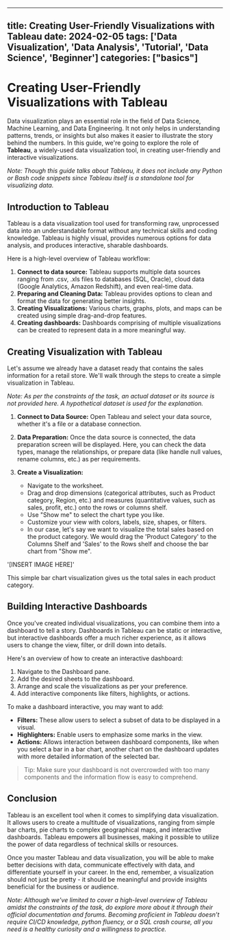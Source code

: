
---
title: Creating User-Friendly Visualizations with Tableau
date: 2024-02-05
tags: ['Data Visualization', 'Data Analysis', 'Tutorial', 'Data Science', 'Beginner']
categories: ["basics"]
---


# Creating User-Friendly Visualizations with Tableau

Data visualization plays an essential role in the field of Data Science, Machine Learning, and Data Engineering. It not only helps in understanding patterns, trends, or insights but also makes it easier to illustrate the story behind the numbers. In this guide, we're going to explore the role of **Tableau**, a widely-used data visualization tool, in creating user-friendly and interactive visualizations.

*Note: Though this guide talks about Tableau, it does not include any Python or Bash code snippets since Tableau itself is a standalone tool for visualizing data.*

## Introduction to Tableau

Tableau is a data visualization tool used for transforming raw, unprocessed data into an understandable format without any technical skills and coding knowledge. Tableau is highly visual, provides numerous options for data analysis, and produces interactive, sharable dashboards.

Here is a high-level overview of Tableau workflow:

1. **Connect to data source:** Tableau supports multiple data sources ranging from .csv, .xls files to databases (SQL, Oracle), cloud data (Google Analytics, Amazon Redshift), and even real-time data.
2. **Preparing and Cleaning Data:** Tableau provides options to clean and format the data for generating better insights.
3. **Creating Visualizations:** Various charts, graphs, plots, and maps can be created using simple drag-and-drop features.
4. **Creating dashboards:** Dashboards comprising of multiple visualizations can be created to represent data in a more meaningful way.


## Creating Visualization with Tableau

Let's assume we already have a dataset ready that contains the sales information for a retail store. We'll walk through the steps to create a simple visualization in Tableau.

*Note: As per the constraints of the task, an actual dataset or its source is not provided here. A hypothetical dataset is used for the explanation.*

1. **Connect to Data Source:**
   Open Tableau and select your data source, whether it's a file or a database connection.
   
2. **Data Preparation:**
   Once the data source is connected, the data preparation screen will be displayed. Here, you can check the data types, manage the relationships, or prepare data (like handle null values, rename columns, etc.) as per requirements.
   
3. **Create a Visualization:**
    - Navigate to the worksheet. 
    - Drag and drop dimensions (categorical attributes, such as Product category, Region, etc.) and measures (quantitative values, such as sales, profit, etc.) onto the rows or columns shelf.
    - Use "Show me" to select the chart type you like.
    - Customize your view with colors, labels, size, shapes, or filters.
    - In our case, let's say we want to visualize the total sales based on the product category. We would drag the 'Product Category' to the Columns Shelf and 'Sales' to the Rows shelf and choose the bar chart from "Show me".

'[INSERT IMAGE HERE]'

This simple bar chart visualization gives us the total sales in each product category. 

## Building Interactive Dashboards

Once you've created individual visualizations, you can combine them into a dashboard to tell a story. Dashboards in Tableau can be static or interactive, but interactive dashboards offer a much richer experience, as it allows users to change the view, filter, or drill down into details.

Here's an overview of how to create an interactive dashboard:

1. Navigate to the Dashboard pane.
2. Add the desired sheets to the dashboard.
3. Arrange and scale the visualizations as per your preference.
4. Add interactive components like filters, highlights, or actions.


To make a dashboard interactive, you may want to add:

- **Filters:** These allow users to select a subset of data to be displayed in a visual.
- **Highlighters:** Enable users to emphasize some marks in the view.
- **Actions:** Allows interaction between dashboard components, like when you select a bar in a bar chart, another chart on the dashboard updates with more detailed information of the selected bar.

> Tip: Make sure your dashboard is not overcrowded with too many components and the information flow is easy to comprehend. 

## Conclusion

Tableau is an excellent tool when it comes to simplifying data visualization. It allows users to create a multitude of visualizations, ranging from simple bar charts, pie charts to complex geographical maps, and interactive dashboards. Tableau empowers all businesses, making it possible to utilize the power of data regardless of technical skills or resources.

Once you master Tableau and data visualization, you will be able to make better decisions with data, communicate effectively with data, and differentiate yourself in your career. In the end, remember, a visualization should not just be pretty - it should be meaningful and provide insights beneficial for the business or audience.

*Note: Although we've limited to cover a high-level overview of Tableau amidst the constraints of the task, do explore more about it through their official documentation and forums. Becoming proficient in Tableau doesn’t require CI/CD knowledge, python fluency, or a SQL crash course, all you need is a healthy curiosity and a willingness to practice.*
